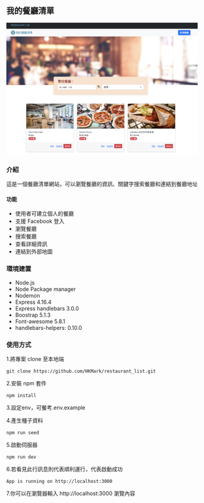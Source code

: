 ## 我的餐廳清單

![image](https://github.com/Anna0118/restaurant-list/blob/main/public/demo.png)

### 介紹

這是一個餐廳清單網站，可以瀏覽餐廳的資訊、關鍵字搜索餐廳和連結到餐廳地址

#### 功能
- 使用者可建立個人的餐廳
- 支援 Facebook 登入
- 瀏覽餐廳
- 搜索餐廳
- 查看詳細資訊
- 連結到外部地圖

### 環境建置

- Node.js
- Node Package manager
- Nodemon
- Express 4.16.4
- Express handlebars 3.0.0
- Boostrap 5.1.3
- Font-awesome 5.8.1
- handlebars-helpers: 0.10.0

### 使用方式

1.將專案 clone 至本地端

```
git clone https://github.com/HKMark/restaurant_list.git
```

2.安裝 npm 套件

```
npm install

```

3.設定env，可餐考.env.example

4.產生種子資料

```
npm run seed

```

5.啟動伺服器
```
npm run dev
```

6.若看見此行訊息則代表順利運行，代表啟動成功

```
App is running on http://localhost:3000
```

7.你可以在瀏覽器輸入 http://localhost:3000 瀏覽內容
